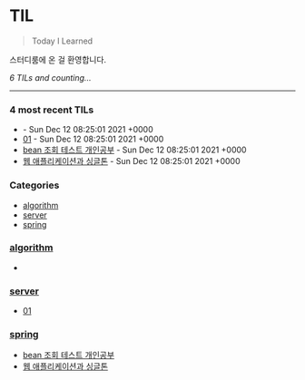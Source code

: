 # TIL
> Today I Learned

스터디룸에 온 걸 환영합니다.


_6 TILs and counting..._

---

### 4 most recent TILs

- [](algorithm/check.md) - Sun Dec 12 08:25:01 2021 +0000
- [01](server/01.md) - Sun Dec 12 08:25:01 2021 +0000
- [bean 조회 테스트 개인공부](spring/스프링_빈_조회.md) - Sun Dec 12 08:25:01 2021 +0000
- [웹 애플리케이션과 싱글톤](spring/웹_애플리케이션과_싱글톤.md) - Sun Dec 12 08:25:01 2021 +0000

### Categories

- [algorithm](#algorithm)
- [server](#server)
- [spring](#spring)

### [algorithm](#algorithm)
- [](algorithm/check.md)

### [server](#server)
- [01](server/01.md)

### [spring](#spring)
- [bean 조회 테스트 개인공부](spring/스프링_빈_조회.md)
- [웹 애플리케이션과 싱글톤](spring/웹_애플리케이션과_싱글톤.md)


